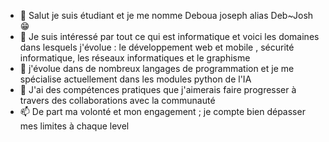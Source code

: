 - 👋 Salut je suis étudiant et je me nomme Deboua joseph alias Deb~Josh 😁
- 👀 Je suis intéressé par tout ce qui est informatique et voici les domaines dans lesquels j'évolue : le développement web et mobile , sécurité informatique, les réseaux informatiques et le graphisme
- 🌱 j'évolue dans de nombreux langages de programmation et je me spécialise actuellement dans les modules python de l'IA
- 💞️ J'ai des compétences pratiques que j'aimerais faire progresser à travers des collaborations avec la communauté 
- 📫 De part ma volonté et mon engagement ; je compte bien dépasser mes limites à chaque level

<!---
Deb-Josh/Deb-Josh is a ✨ special ✨ repository because its `README.md` (this file) appears on your GitHub profile.
You can click the Preview link to take a look at your changes.
--->
